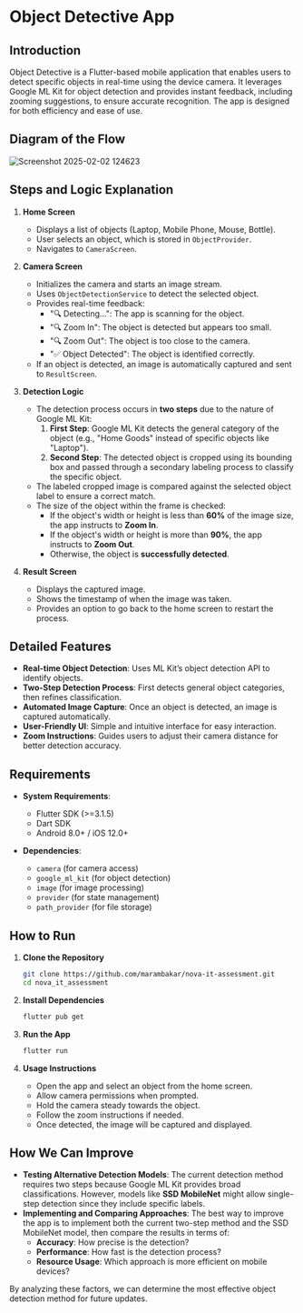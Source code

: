 # Object Detective App

## Introduction

Object Detective is a Flutter-based mobile application that enables users to detect specific objects in real-time using the device camera. It leverages Google ML Kit for object detection and provides instant feedback, including zooming suggestions, to ensure accurate recognition. The app is designed for both efficiency and ease of use.


## Diagram of the Flow

![Screenshot 2025-02-02 124623](https://github.com/user-attachments/assets/50860bbf-5fc5-485d-b5ca-7d2eec83ee82)


## Steps and Logic Explanation

1. **Home Screen**

   - Displays a list of objects (Laptop, Mobile Phone, Mouse, Bottle).
   - User selects an object, which is stored in `ObjectProvider`.
   - Navigates to `CameraScreen`.

2. **Camera Screen**

   - Initializes the camera and starts an image stream.
   - Uses `ObjectDetectionService` to detect the selected object.
   - Provides real-time feedback:
     - "🔍 Detecting...": The app is scanning for the object.
     - "🔍 Zoom In": The object is detected but appears too small.
     - "🔍 Zoom Out": The object is too close to the camera.
     - "✅ Object Detected": The object is identified correctly.
   - If an object is detected, an image is automatically captured and sent to `ResultScreen`.

3. **Detection Logic**

   - The detection process occurs in **two steps** due to the nature of Google ML Kit:
     1. **First Step**: Google ML Kit detects the general category of the object (e.g., "Home Goods" instead of specific objects like "Laptop").
     2. **Second Step**: The detected object is cropped using its bounding box and passed through a secondary labeling process to classify the specific object.
   - The labeled cropped image is compared against the selected object label to ensure a correct match.
   - The size of the object within the frame is checked:
     - If the object's width or height is less than **60%** of the image size, the app instructs to **Zoom In**.
     - If the object's width or height is more than **90%**, the app instructs to **Zoom Out**.
     - Otherwise, the object is **successfully detected**.

4. **Result Screen**

   - Displays the captured image.
   - Shows the timestamp of when the image was taken.
   - Provides an option to go back to the home screen to restart the process.

## Detailed Features

- **Real-time Object Detection**: Uses ML Kit’s object detection API to identify objects.
- **Two-Step Detection Process**: First detects general object categories, then refines classification.
- **Automated Image Capture**: Once an object is detected, an image is captured automatically.
- **User-Friendly UI**: Simple and intuitive interface for easy interaction.
- **Zoom Instructions**: Guides users to adjust their camera distance for better detection accuracy.

## Requirements

- **System Requirements**:

  - Flutter SDK (>=3.1.5)
  - Dart SDK
  - Android 8.0+ / iOS 12.0+

- **Dependencies**:

  - `camera` (for camera access)
  - `google_ml_kit` (for object detection)
  - `image` (for image processing)
  - `provider` (for state management)
  - `path_provider` (for file storage)

## How to Run

1. **Clone the Repository**

   ```sh
   git clone https://github.com/marambakar/nova-it-assessment.git
   cd nova_it_assessment
   ```

2. **Install Dependencies**

   ```sh
   flutter pub get
   ```

3. **Run the App**

   ```sh
   flutter run
   ```

4. **Usage Instructions**

   - Open the app and select an object from the home screen.
   - Allow camera permissions when prompted.
   - Hold the camera steady towards the object.
   - Follow the zoom instructions if needed.
   - Once detected, the image will be captured and displayed.


## How We Can Improve

- **Testing Alternative Detection Models**: The current detection method requires two steps because Google ML Kit provides broad classifications. However, models like **SSD MobileNet** might allow single-step detection since they include specific labels.
- **Implementing and Comparing Approaches**: The best way to improve the app is to implement both the current two-step method and the SSD MobileNet model, then compare the results in terms of:
  - **Accuracy**: How precise is the detection?
  - **Performance**: How fast is the detection process?
  - **Resource Usage**: Which approach is more efficient on mobile devices?

By analyzing these factors, we can determine the most effective object detection method for future updates.


